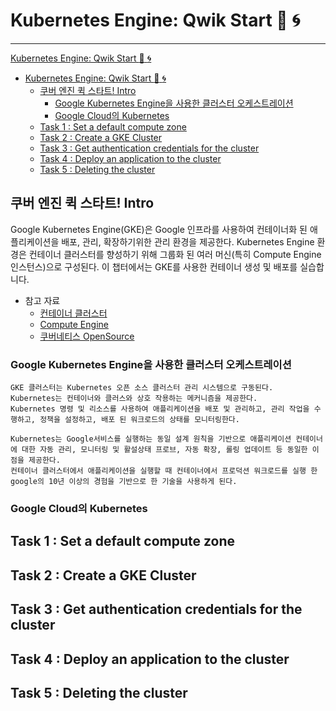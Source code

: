 # Kubernetes Engine: Qwik Start :ship: :cyclone:

--- 

 [Kubernetes Engine: Qwik Start :ship: :cyclone:](#kubernetes-engine-qwik-start-ship-cyclone)
- [Kubernetes Engine: Qwik Start :ship: :cyclone:](#kubernetes-engine-qwik-start-ship-cyclone)
  - [쿠버 엔진 퀵 스타트! Intro](#쿠버-엔진-퀵-스타트-intro)
    - [Google Kubernetes Engine을 사용한 클러스터 오케스트레이션](#google-kubernetes-engine을-사용한-클러스터-오케스트레이션)
    - [Google Cloud의 Kubernetes](#google-cloud의-kubernetes)
  - [Task 1 : Set a default compute zone](#task-1--set-a-default-compute-zone)
  - [Task 2 : Create a GKE Cluster](#task-2--create-a-gke-cluster)
  - [Task 3 : Get authentication credentials for the cluster](#task-3--get-authentication-credentials-for-the-cluster)
  - [Task 4 : Deploy an application to the cluster](#task-4--deploy-an-application-to-the-cluster)
  - [Task 5 : Deleting the cluster](#task-5--deleting-the-cluster)

## 쿠버 엔진 퀵 스타트! Intro
Google Kubernetes Engine(GKE)은 Google 인프라를 사용하여 컨테이너화 된 애플리케이션을 배포, 관리, 확장하기위한 관리 환경을 제공한다.
Kubernetes Engine 환경은 컨테이너 클러스터를 향성하기 위해 그룹화 된 여러 머신(특히 Compute Engine 인스턴스)으로 구성된다.
이 챕터에서는 GKE를 사용한 컨테이너 생성 및 배포를 실습합니다.

- 참고 자료
  -  [컨테이너 클러스터](https://cloud.google.com/kubernetes-engine/docs/concepts/cluster-architecture)
  - [Compute Engine](https://cloud.google.com/compute)
  - [쿠버네티스 OpenSource](https://kubernetes.io/)

### Google Kubernetes Engine을 사용한 클러스터 오케스트레이션
    GKE 클러스터는 Kubernetes 오픈 소스 클러스터 관리 시스템으로 구동된다.
    Kubernetes는 컨테이너와 클러스와 상호 작용하는 메커니즘을 제공한다.
    Kubernetes 명령 및 리소스를 사용하여 애플리케이션을 배포 및 관리하고, 관리 작업을 수행하고, 정책을 설정하고, 배포 된 워크로드의 상태를 모니터링한다.

    Kubernetes는 Google서비스를 실행하는 동일 설계 원칙을 기반으로 애플리케이션 컨테이너에 대한 자동 관리, 모니터링 및 활설상태 프로브, 자동 확장, 롤링 업데이트 등 동일한 이점을 제공한다.
    컨테이너 클러스터에서 애플리케이션을 실행할 때 컨테이너에서 프로덕션 워크로드를 실행 한 google의 10년 이상의 경험을 기반으로 한 기술을 사용하게 된다.

### Google Cloud의 Kubernetes

## Task 1 : Set a default compute zone

## Task 2 : Create a GKE Cluster

## Task 3 : Get authentication credentials for the cluster

## Task 4 : Deploy an application to the cluster

## Task 5 : Deleting the cluster